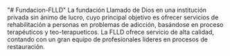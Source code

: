 "# Fundacion-FLLD" 
La fundación Llamado de Dios en una institución privada sin ánimo de lucro, cuyo principal objetivo es ofrecer servicios de rehabilitación a personas en problemas de adicción, basándose en proceso terapéuticos y teo-terapueticos.
La FLLD ofrece servicio de alta calidad, contando con un gran equipo de profesionales lideres en procesos de restauración.
